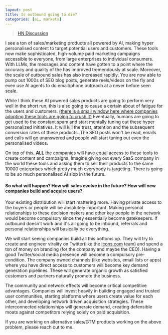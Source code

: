 ```yaml
---
layout: post
title: Is outbound going to die?  
categories: [ai, markets]
---
```

> [HN Discussion](https://news.ycombinator.com/item?id=43823851)


I see a ton of sales/marketing products all powered by AI, making hyper personalised content to target potential users and customers. These tools now make sophisticated, high-volume paid marketing campaigns accessible to everyone, from large enterprises to individual consumers. With LLMs, the messages and content have gotten to a point where the accuracy and quality of the has improved tremendously at scale. Moreover, the scale of outbound sales has also increased rapidly. You are now able to pump out 1000s of SEO blog posts, generate reels/videos on the fly and even use AI agents to do email/phone outreach at a never before seen scale. 

While I think these AI powered sales products are going to perform very well in the short run, this is also going to cause a certain about of fatigue for the users and customers. <u>(there is a small window here where companies adopting these tools are going to crush it)</u> Eventually, humans are going to get used to the constant spam and start mentally tuning out these hyper personalized initiatives. It will kill the trust, attention and the subsequent conversion rates of these products. The SEO posts won't be read, emails and calls will go unanswered and people will start tuning out even the personalised videos. 

On top of this, **ALL** the companies will have equal access to these tools to create content and campaigns. Imagine giving out every SaaS company in the world these tools and asking them to sell their products to the same 10000 enterprises which pretty much everybody is targeting. There is going to be so much personalised AI slop in the future. 

#### So what will happen? How will sales evolve in the future? How will new companies build and acquire users? 

Your existing distribution will start mattering more. Having private access to the buyers or people will be absolutely important. Making personal relationships to these decision makers and other key people in the network would become compulsory since they essentially become gatekeepers. If outbound doesn't work and it's all going to be inbound, referrals and personal relationships will basically be everything. 

We will start seeing companies build all this bottoms up. They will try to create and engineer virality on Twitter(like the [icons.com](http://icons.com/) team) and spend a ton of money on branding (for the company and maybe the CEO). Having a good Twitter/social media presence will become a compulsory pre-condition. The company owned channels (like websites, email lists or apps) where you have direct access to customers will become key demand generation pipelines. These will generate organic growth as satisfied customers and partners naturally promote the business. 

The community and network effects will become critical competitive advantages. Companies will invest heavily in building engaged and trusted user communities, starting platforms where users create value for each other, and developing network driven acquisition strategies. These interconnected relationships will generate demand, creating defensible moats against competitors relying solely on paid acquisition.

If you are working on alternative sales/GTM products working on the above problem, please reach out to me. 
